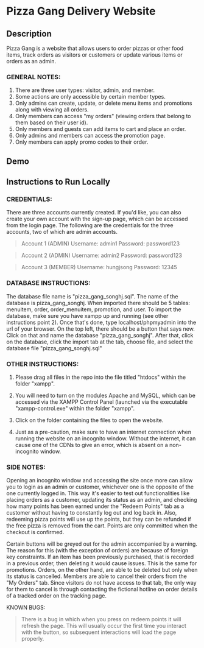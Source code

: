 # Pizza Gang Delivery Website
## Description
Pizza Gang is a website that allows users to order pizzas or other food items, track orders as visitors or customers or update various items or orders as an admin.

### GENERAL NOTES:
1. There are three user types: visitor, admin, and member.
2. Some actions are only accessible by certain member types.
3. Only admins can create, update, or delete menu items and promotions along with viewing all orders.
4. Only members can access "my orders" (viewing orders that belong to them based on their user id).
5. Only members and guests can add items to cart and place an order.
6. Only admins and members can access the promotion page.
7. Only members can apply promo codes to their order.

## Demo

## Instructions to Run Locally

### CREDENTIALS:
There are three accounts currently created. If you'd like, you can also create your own account with the sign-up page,
which can be accessed from the login page. The following are the credentials for the three accounts, two of which
are admin accounts.

> Account 1 (ADMIN)
> Username: admin1
> Password: password123

> Account 2 (ADMIN)
> Username: admin2
> Password: password123

> Account 3 (MEMBER)
> Username: hungjsong
> Password: 12345

### DATABASE INSTRUCTIONS:
The database file name is "pizza_gang_songhj.sql". The name of the database is pizza_gang_songhj.
When imported there should be 5 tables: menuitem, order, order_menuitem, promotion, and user. To import the database,
make sure you have xampp up and running (see other instructions point 2). Once that's done,
type localhost/phpmyadmin into the url of your browser. On the top left, there should be a button that says new.
Click on that and name the database "pizza_gang_songhj". After that, click on the database, click the import tab at the tab,
choose file, and select the database file "pizza_gang_songhj.sql"

### OTHER INSTRUCTIONS:

1. Please drag all files in the repo into the file titled "htdocs" within the folder "xampp".

2. You will need to turn on the modules Apache and MySQL, which can be accessed via the XAMPP Control Panel
   (launched via the executable "xampp-control.exe" within the folder "xampp".

3. Click on the folder containing the files to open the website.

4. Just as a pre-caution, make sure to have an internet connection when running the website on an incognito window.
   Without the internet, it can cause one of the CDNs to give an error, which is absent on a non-incognito window.

### SIDE NOTES:
Opening an incognito window and accessing the site once more can allow you to login as an admin or customer,
whichever one is the opposite of the one currently logged in. This way it's easier to test out functionalities like
placing orders as a customer, updating its status as an admin, and checking how many points has been earned under the
"Redeem Points" tab as a customer without having to constantly log out and log back in. Also, redeeming pizza points
will use up the points, but they can be refunded if the free pizza is removed from the cart. Points are only committed
when the checkout is confirmed.

Certain buttons will be greyed out for the admin accompanied by a warning. The reason for this (with the exception of orders)
are because of foreign key constraints. If an item has been previously purchased, that is recorded in a previous order,
then deleting it would cause issues. This is the same for promotions. Orders, on the other hand, are able to be deleted but
only when its status is cancelled. Members are able to cancel their orders from the "My Orders" tab. Since visitors do not
have access to that tab, the only way for them to cancel is through contacting the fictional hotline on order details
of a tracked order on the tracking page.

KNOWN BUGS:

> There is a bug in which when you press on redeem points it will refresh the page. This will usually occur the first time you
> interact with the button, so subsequent interactions will load the page properly.
